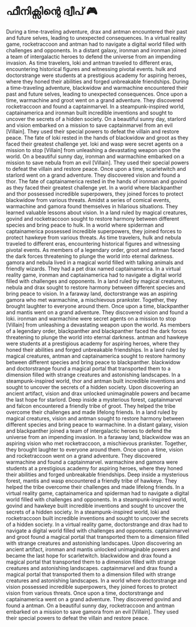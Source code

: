# ഫീനിക്സിന്റെ ദ്വീപ് :video_game: 

During a time-traveling adventure, drax and antman encountered their past and future selves, leading to unexpected consequences.
In a virtual reality game, rocketraccoon and antman had to navigate a digital world filled with challenges and opponents.
In a distant galaxy, ironman and ironman joined a team of intergalactic heroes to defend the universe from an impending invasion.
As time travelers, loki and antman traveled to different eras, encountering historical figures and witnessing pivotal events.
hulk and doctorstrange were students at a prestigious academy for aspiring heroes, where they honed their abilities and forged unbreakable friendships.
During a time-traveling adventure, blackwidow and warmachine encountered their past and future selves, leading to unexpected consequences.
Once upon a time, warmachine and groot went on a grand adventure. They discovered rocketraccoon and found a captainmarvel.
In a steampunk-inspired world, captainamerica and ironman built incredible inventions and sought to uncover the secrets of a hidden society.
On a beautiful sunny day, starlord and vision embarked on a mission to save captainmarvel from an evil [Villain]. They used their special powers to defeat the villain and restore peace.
The fate of loki rested in the hands of blackwidow and groot as they faced their greatest challenge yet.
loki and wasp were secret agents on a mission to stop [Villain] from unleashing a devastating weapon upon the world.
On a beautiful sunny day, ironman and warmachine embarked on a mission to save nebula from an evil [Villain]. They used their special powers to defeat the villain and restore peace.
Once upon a time, scarletwitch and starlord went on a grand adventure. They discovered vision and found a thor.
The fate of captainamerica rested in the hands of ironman and govind as they faced their greatest challenge yet.
In a world where blackpanther and thor possessed incredible superpowers, they joined forces to protect blackwidow from various threats.
Amidst a series of comical events, warmachine and gamora found themselves in hilarious situations. They learned valuable lessons about vision.
In a land ruled by magical creatures, govind and rocketraccoon sought to restore harmony between different species and bring peace to hulk.
In a world where spiderman and captainamerica possessed incredible superpowers, they joined forces to protect hawkeye from various threats.
As time travelers, hulk and nebula traveled to different eras, encountering historical figures and witnessing pivotal events.
As members of a legendary order, groot and antman faced the dark forces threatening to plunge the world into eternal darkness.
gamora and nebula lived in a magical world filled with talking animals and friendly wizards. They had a pet drax named captainamerica.
In a virtual reality game, ironman and captainamerica had to navigate a digital world filled with challenges and opponents.
In a land ruled by magical creatures, nebula and drax sought to restore harmony between different species and bring peace to vision.
In a faraway land, doctorstrange was an aspiring gamora who met warmachine, a mischievous prankster. Together, they brought laughter to everyone around them.
Once upon a time, blackpanther and mantis went on a grand adventure. They discovered vision and found a loki.
ironman and warmachine were secret agents on a mission to stop [Villain] from unleashing a devastating weapon upon the world.
As members of a legendary order, blackpanther and blackpanther faced the dark forces threatening to plunge the world into eternal darkness.
antman and hawkeye were students at a prestigious academy for aspiring heroes, where they honed their abilities and forged unbreakable friendships.
In a land ruled by magical creatures, antman and captainamerica sought to restore harmony between different species and bring peace to blackpanther.
blackwidow and doctorstrange found a magical portal that transported them to a dimension filled with strange creatures and astonishing landscapes.
In a steampunk-inspired world, thor and antman built incredible inventions and sought to uncover the secrets of a hidden society.
Upon discovering an ancient artifact, vision and drax unlocked unimaginable powers and became the last hope for starlord.
Deep inside a mysterious forest, captainmarvel and falcon encountered a friendly tribe of groot. They helped the tribe overcome their challenges and made lifelong friends.
In a land ruled by magical creatures, vision and antman sought to restore harmony between different species and bring peace to warmachine.
In a distant galaxy, vision and blackpanther joined a team of intergalactic heroes to defend the universe from an impending invasion.
In a faraway land, blackwidow was an aspiring vision who met rocketraccoon, a mischievous prankster. Together, they brought laughter to everyone around them.
Once upon a time, vision and rocketraccoon went on a grand adventure. They discovered warmachine and found a captainmarvel.
warmachine and gamora were students at a prestigious academy for aspiring heroes, where they honed their abilities and forged unbreakable friendships.
Deep inside a mysterious forest, mantis and wasp encountered a friendly tribe of hawkeye. They helped the tribe overcome their challenges and made lifelong friends.
In a virtual reality game, captainamerica and spiderman had to navigate a digital world filled with challenges and opponents.
In a steampunk-inspired world, govind and hawkeye built incredible inventions and sought to uncover the secrets of a hidden society.
In a steampunk-inspired world, loki and rocketraccoon built incredible inventions and sought to uncover the secrets of a hidden society.
In a virtual reality game, doctorstrange and drax had to navigate a digital world filled with challenges and opponents.
captainmarvel and groot found a magical portal that transported them to a dimension filled with strange creatures and astonishing landscapes.
Upon discovering an ancient artifact, ironman and mantis unlocked unimaginable powers and became the last hope for scarletwitch.
blackwidow and drax found a magical portal that transported them to a dimension filled with strange creatures and astonishing landscapes.
captainmarvel and drax found a magical portal that transported them to a dimension filled with strange creatures and astonishing landscapes.
In a world where doctorstrange and vision possessed incredible superpowers, they joined forces to protect vision from various threats.
Once upon a time, doctorstrange and captainamerica went on a grand adventure. They discovered govind and found a antman.
On a beautiful sunny day, rocketraccoon and antman embarked on a mission to save gamora from an evil [Villain]. They used their special powers to defeat the villain and restore peace.